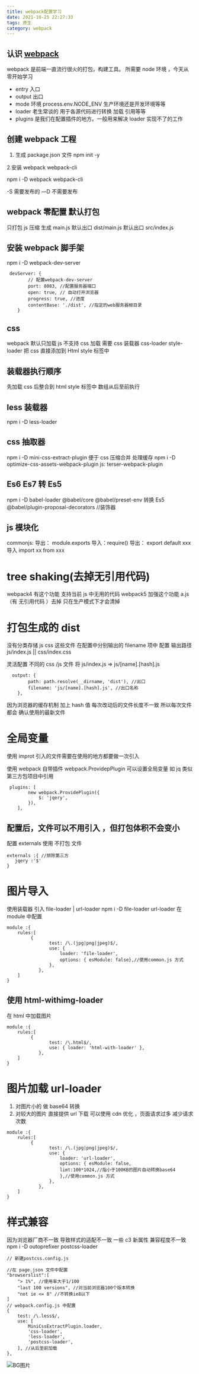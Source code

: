 ```yaml
---
title: webpack配置学习
date: 2021-10-25 22:27:33
tags: 原生
category: webpack
---
```


## 认识 [webpack](https://webpack.docschina.org/)

webpack 是前端一直流行很火的打包，构建工具。 所需要 node 环境 ，今天从零开始学习

-   entry 入口
-   output 出口
-   mode 环境 process.env.NODE_ENV 生产环境还是开发环境等等
-   loader 老生常谈的 用于各源代码进行转换 加载 引用等等
-   plugins 是我们在配置插件的地方。一般用来解决 loader 实现不了的工作

## 创建 webpack 工程

1. 生成 package.json 文件
   npm init -y

2.安装 webpack webpack-cli

npm i -D webpack webpack-cli

-S 需要发布的
—D 不需要发布

## webpack 零配置 默认打包

只打包 js 压缩 生成 main.js
默认出口 dist/main.js
默认出口 src/index.js

## 安装 webpack 脚手架

npm i -D webpack-dev-server

```
 devServer: {
        // 配置webpack-dev-server
        port: 8083, //配置服务器端口
        open: true, // 自动打开浏览器
        progress: true, //进度
        contentBase: './dist', //指定的web服务器根目录
    }
```

## css

webpack 默认只加载 js 不支持 css 加载
需要 css 装载器 css-loader style-loader 把 css 直接添加到 Html style 标签中

## 装载器执行顺序

先加载 css 后整合到 html style 标签中 数组从后至前执行

## less 装载器

npm i -D less-loader

## css 抽取器

npm i -D mini-css-extract-plugin
便于 css 压缩合并 处理缓存
npm i -D optimize-css-assets-webpack-plugin
js: terser-webpack-plugin

## Es6 Es7 转 Es5

npm i -D babel-loader
@babel/core
@babel/preset-env 转换 Es5
@babel/plugin-proposal-decorators //装饰器

## js 模块化

commonjs:
导出： module.exports 导入：require()
导出： export default xxx 导入 import xx from xxx

# tree shaking(去掉无引用代码)

webpack4 有这个功能 支持当前 js 中无用的代码
webpack5 加强这个功能
a.js （有 无引用代码 ）去掉
只在生产模式下才会清掉

# 打包生成的 dist

没有分类存储 js css 这些文件
在配置中分别输出的 filename 项中 配置 输出路径 js/index.js || css/index.css

灵活配置 不同的 css /js 文件 将 js/index.js => js/[name].[hash].js

```
  output: {
        path: path.resolve(__dirname, 'dist'), //出口
        filename: 'js/[name].[hash].js', //出口名称
    },
```

因为浏览器的缓存机制 加上 hash 值 每次改动后的文件长度不一致 所以每次文件都会 确认使用的最新文件

# 全局变量

使用 improt 引入的文件需要在使用的地方都要做一次引入

使用 webpack 自带插件 webpack.ProvidepPlugin 可以设置全局变量
如 jq 类似第三方包项目中引用

```
 plugins: [
        new webpack.ProvidePlugin({
            $: 'jqery',
        }),
    ],
```

## 配置后，文件可以不用引入 ，但打包体积不会变小

配置 externals 使用 不打包 文件

```
externals :{ //排除第三方
   jqery :'$'
}
```

# 图片导入

使用装载器 引入 file-loader | url-loader
npm i -D file-loader url-loader
在 module 中配置

```
module :{
    rules:[
         {
                test: /\.(jpg|png|jpeg)$/,
                use: {
                    loader: 'file-loader',
                    options: { esModule: false},//使用common.js 方式
                },
            },
    ]
}
```

## 使用 html-withimg-loader

在 html 中加载图片

```
module :{
    rules:[
         {
                test: /\.html$/,
                use: { loader: 'html-with-loader' },
            },
    ]
}
```

# 图片加载 url-loader

1. 对图片小的 做 base64 转换
2. 对较大的图片 直接提供 url 下载 可以使用 cdn 优化 ，页面请求过多 减少请求次数

```
module :{
    rules:[
         {
                test: /\.(jpg|png|jpeg)$/,
                use: {
                    loader: 'url-loader',
                    options: { esModule: false,
                    limt:100*1024,//指小于100KB的图片自动转换base64
                    },//使用common.js 方式
                },
            },
    ]
}
```

# 样式兼容

因为浏览器厂商不一致 导致样式的适配不一致
一些 c3 新属性 兼容程度不一致  
npm i -D outoprefixer postcss-loader

```
// 新建postcss.config.js

//在 page.json 文件中配置
"browserslist":[
    "> 1%", //使用率大于1/100
    "last 100 versions", //对当前浏览器100个版本转换
    "not ie <= 8" //不转换ie8以下
]
// webpack.config.js 中配置
{
    test: /\.less$/,
    use: [
        MiniCssExtractPlugin.loader,
        'css-loader',
        'less-loader',
        'postcss-loader',
    ], //从后至前加载
},
```

![BG图片](/img/1.jpg)
